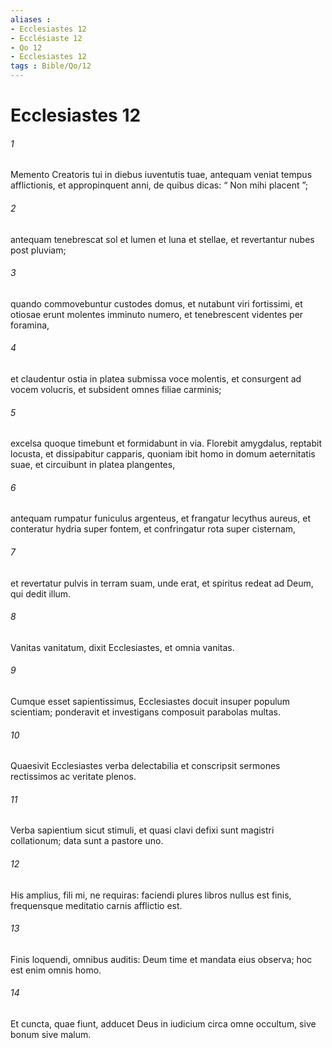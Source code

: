 ```yaml
---
aliases : 
- Ecclesiastes 12
- Ecclésiaste 12
- Qo 12
- Ecclesiastes 12
tags : Bible/Qo/12
---
```


# Ecclesiastes 12

###### 1
Memento Creatoris tui in diebus iuventutis tuae, antequam veniat tempus afflictionis, et appropinquent anni, de quibus dicas: “ Non mihi placent ”;
###### 2
antequam tenebrescat sol et lumen et luna et stellae, et revertantur nubes post pluviam;
###### 3
quando commovebuntur custodes domus, et nutabunt viri fortissimi, et otiosae erunt molentes imminuto numero, et tenebrescent videntes per foramina,
###### 4
et claudentur ostia in platea submissa voce molentis, et consurgent ad vocem volucris, et subsident omnes filiae carminis;
###### 5
excelsa quoque timebunt et formidabunt in via. Florebit amygdalus, reptabit locusta, et dissipabitur capparis, quoniam ibit homo in domum aeternitatis suae, et circuibunt in platea plangentes,
###### 6
antequam rumpatur funiculus argenteus, et frangatur lecythus aureus, et conteratur hydria super fontem, et confringatur rota super cisternam,
###### 7
et revertatur pulvis in terram suam, unde erat, et spiritus redeat ad Deum, qui dedit illum.
###### 8
Vanitas vanitatum, dixit Ecclesiastes, et omnia vanitas.
###### 9
Cumque esset sapientissimus, Ecclesiastes docuit insuper populum scientiam; ponderavit et investigans composuit parabolas multas. 
###### 10
Quaesivit Ecclesiastes verba delectabilia et conscripsit sermones rectissimos ac veritate plenos. 
###### 11
Verba sapientium sicut stimuli, et quasi clavi defixi sunt magistri collationum; data sunt a pastore uno. 
###### 12
His amplius, fili mi, ne requiras: faciendi plures libros nullus est finis, frequensque meditatio carnis afflictio est. 
###### 13
Finis loquendi, omnibus auditis: Deum time et mandata eius observa; hoc est enim omnis homo. 
###### 14
Et cuncta, quae fiunt, adducet Deus in iudicium circa omne occultum, sive bonum sive malum.
